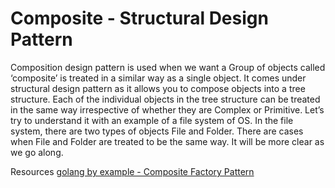 # Composite - Structural Design Pattern
Composition design pattern is used when we want a Group of objects called ‘composite’ is treated in a similar way as a single object. It comes under structural design pattern as it allows you to compose objects into a tree structure. Each of the individual objects in the tree structure can be treated in the same way irrespective of whether they are Complex or Primitive.
Let’s try to understand it with an example of a file system of OS. In the file system, there are two types of objects File and Folder. There are cases when File and Folder are treated to be the same way. It will be more clear as we go along.


Resources
[golang by example - Composite Factory Pattern](https://golangbyexample.com/composite-design-pattern-golang/)
